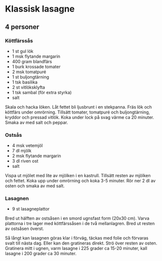 Klassisk lasagne
================

4 personer
----------

### Köttfärssås
- 1 st gul lök
- 1 msk flytande margarin
- 400 gram blandfärs
- 1 burk krossade tomater
- 2 msk tomatpuré
- 1 st buljongtärning
- 1 tsk basilika
- 2 st vitlöksklyfta
- 1 tsk sambal (för extra styrka)
- salt

Skala och hacka löken. Låt fettet bli ljusbrunt i en stekpanna.
Fräs lök och köttfärs under omrörning.
Tillsätt tomater, tomatpuré och buljongtärning, kryddor och pressad vitlök.
Koka under lock på svag värme ca 20 minuter.
Smaka av med salt och peppar.

### Ostsås
- 4 msk vetemjöl
- 7 dl mjölk
- 2 msk flytande margarin
- 3 dl riven ost
- salt

Vispa ut mjölet med lite av mjölken i en kastrull.
Tillsätt resten av mjölken och fettet.
Koka upp under omrörning och koka 3-5 minuter.
Rör ner 2 dl av osten och smaka av med salt.

### Lasagnen
- 9 st lasagneplattor

Bred ut hälften av ostsåsen i en smord ugnsfast form (20x30 cm).
Varva plattorna i tre lager med köttfärssåsen i de två mellanlagren.
Bred ut resten av ostsåsen överst.

Så långt kan lasagnen göras klar i förväg, täckas med folie och förvaras svalt till nästa dag.
Eller kan den gratineras direkt. Strö över resten av osten.
Gratinera mitt i ugnen, varm lasagne i 225 grader ca 15-20 minuter, kall lasagne i 200 grader ca 30 minuter.

